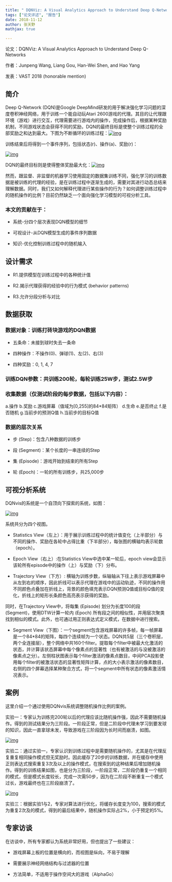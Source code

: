 ```yaml
---
title: " DQNViz: A Visual Analytics Approach to Understand Deep Q-Networks"
tags: ["论文评述", "报告"]
date: 2018-11-12
author: 张天野
mathjax: true

---
```


论文：DQNViz: A Visual Analytics Approach to Understand Deep Q-Networks

作者：Junpeng Wang, Liang Gou, Han-Wei Shen, and Hao Yang

发表：VAST 2018 (honorable mention)

## 简介

Deep Q-Network (DQN)是Google DeepMind研发的用于解决强化学习问题的深度卷积神经网络，用于训练一个能自动玩Atari 2600游戏的代理。其目的让代理跟环境（游戏）进行交互，代理需要进行游戏内的操作，完成操作后，根据某种奖励机制，不同游戏状态会获得不同的奖励，DQN的最终目标是使整个训练过程的全部奖励之和达到最大。下图为不断循环的训练过程：[![img](http://www.cad.zju.edu.cn/home/vagblog/wp-content/uploads/2018/11/%E5%9B%BE%E7%89%871.png)](http://www.cad.zju.edu.cn/home/vagblog/wp-content/uploads/2018/11/图片1.png)



训练结束后将得到一个事件序列，包括状态(r)、操作(a)、奖励(r)：

[![img](http://www.cad.zju.edu.cn/home/vagblog/wp-content/uploads/2018/11/%E5%BE%AE%E4%BF%A1%E6%88%AA%E5%9B%BE_20181112151723.png)](http://www.cad.zju.edu.cn/home/vagblog/wp-content/uploads/2018/11/微信截图_20181112151723.png)

DQN的最终目标则是使得整体奖励最大化：[![img](http://www.cad.zju.edu.cn/home/vagblog/wp-content/uploads/2018/11/%E5%BE%AE%E4%BF%A1%E6%88%AA%E5%9B%BE_20181112151809.png)](http://www.cad.zju.edu.cn/home/vagblog/wp-content/uploads/2018/11/微信截图_20181112151809.png)

然而，跟监督、非监督的机器学习使用固定的数据集训练不同，强化学习的训练数据是被训练的代理的经验，是在训练过程中逐渐生成的，需要对其进行动态总结来理解数据。同时，我们又如何解释代理进行某些操作的行为？如何调整训练过程中的随机操作的比例？目前仍然缺乏一个面向强化学习模型的可视分析工具。

### 本文的贡献在于：

- 系统-分四个层次表现DQN模型的细节

- 可视设计-从DQN模型生成的事件序列数据

- 知识-优化控制训练过程中的随机输入

## 设计需求

- R1.提供模型在训练过程中的各种统计值

- R2.揭示代理获得的经验中的行为模式 (behavior patterns)

- R3.允许分段分析与对比

## 数据获取

### 数据对象：训练打砖块游戏的DQN数据

- 五条命：未接到球时失去一条命

- 四种操作：不操作(0)、弹球(1)、左(2)、右(3)

- 四种奖励：0, 1, 4, 7

### 训练DQN参数：共训练200轮，每轮训练25W步，测试2.5W步

### 收集数据（仅测试阶段的每步数据，包括以下内容）：

a.操作  b.奖励   c.游戏屏幕（值域为[0,255]的84*84矩阵） d.生命  e.是否终止  f.是否随机 g.当前步的预测Q值  h.当前步的目标Q值

### 数据的层次关系

- 步 (Step)：包含八种数据的训练步

- 段 (Segment)：某个长度的一串连续的Step

- 集 (Episode)：游戏开始到结束的所有Step

- 轮 (Epoch)：一轮的所有训练步，共25,000步

## 可视分析系统

DQNvis的系统是一个自顶向下探索的系统，如图：

[![img](http://www.cad.zju.edu.cn/home/vagblog/wp-content/uploads/2018/11/%E5%9B%BE%E7%89%872.png)](http://www.cad.zju.edu.cn/home/vagblog/wp-content/uploads/2018/11/图片2.png)

系统共分为四个视图。

- Statistics View（左上）：用于展示训练过程中的统计值变化（上半部分）与不同的操作、奖励在各轮中占得比重（下半部分），每张图的横轴均表示轮数（epoch）。

- Epoch View（右上）:在Statistics View中选中某一轮后，epoch view会显示该轮所有episode中的操作（上）与奖励（下）分布。

- Trajectory View（下方）: 横轴为训练步数，纵轴轴从下往上表示游戏屏幕中从左到右的顺序，因此折线可以表示代理在游戏中的运动轨迹，不同的操作用不同颜色点叠加在折线上，背景的颜色填充表示DQN预测Q值或目标Q值的变化，折线上的矩形长条颜色高亮表示获得的奖励。

同时，在Trajectory View中，将每集 (Episode) 划分为长度100的段 (Segment)，使用DTW计算一轮内 (Epoch) 所有段之间的相似性，并用层次聚类找到相似的模式。此外，也可通过用正则表达式定义模式，在数据中进行搜索。

- Segment View（下图）：一个segment包含游戏屏幕的许多帧，每一帧屏幕是一个84*84的矩阵，每四个连续帧为一个状态。DQN共5层（三个卷积层，两个全连接层），整个网络中共160个filter。提取每个filter中被最大化激活的状态，并计算该状态屏幕中每个像素点的显著性（也有被激活的与没被激活的像素点之分）。左侧柱状图表示每个filter激活的像素点数目，中间PCA投影使用每个filter的被激活状态的显著性矩阵计算，点的大小表示激活的像素数目，右侧的四个屏幕选择某种聚合方式，将一个segment中所有状态的像素激活情况表示。

## 案例

这里介绍一个通过使用DQNvis系统调整随机操作比例的案例。

实验一：专家认为训练完200轮以后的代理应该比随机操作强，因此不需要随机操作。得到的测试结果分为三阶段。一阶段正常，但是二阶段中代理未学习到要发球的知识，因此一直拿球未发，导致游戏在三阶段因为长时间而崩溃，如图。

[![img](http://www.cad.zju.edu.cn/home/vagblog/wp-content/uploads/2018/11/%E5%9B%BE%E7%89%873.png)](http://www.cad.zju.edu.cn/home/vagblog/wp-content/uploads/2018/11/图片3.png)

实验二：通过实验一，专家认识到训练过程中是需要随机操作的，尤其是在代理反复重复相同操作模式但无奖励时。因此缓存了20步的训练数据，并在缓存中使用正则表达式搜索重复3次及以上的操作模式，在搜索到的这种结果后增加随机操作。得到的训练结果如图，也是分为三阶段，一阶段正常，二阶段仍重复一个相同的模式，但是模式长度较长，完成一次需50步，因为在二阶段不断重复一个模式过长，游戏最终也在三阶段崩溃了。

[![img](http://www.cad.zju.edu.cn/home/vagblog/wp-content/uploads/2018/11/%E5%9B%BE%E7%89%874.png)](http://www.cad.zju.edu.cn/home/vagblog/wp-content/uploads/2018/11/图片4.png)

实验三：根据实验1与2，专家对算法进行优化，将缓存长度变为100，搜索的模式为重复2次及的模式，得到的最后结果中，随机操作实际占2%，小于预定的5%。

## 专家访谈

在访谈中，所有专家都认为系统非常好用，但也提出了一些建议：

- 游戏屏幕上板的位置是横向的，而视图是纵向，不易于理解

- 需要展示神经网络结构与过滤器的位置
- 方法简单，不适用于操作空间大的游戏（AlphaGo）